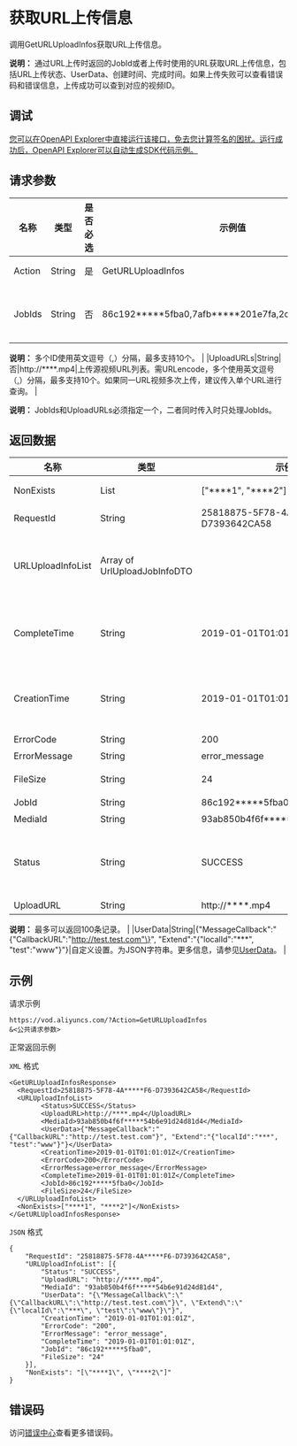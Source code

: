 # 获取URL上传信息

调用GetURLUploadInfos获取URL上传信息。

**说明：** 通过URL上传时返回的JobId或者上传时使用的URL获取URL上传信息，包括URL上传状态、UserData、创建时间、完成时间。如果上传失败可以查看错误码和错误信息，上传成功可以查到对应的视频ID。

## 调试

[您可以在OpenAPI Explorer中直接运行该接口，免去您计算签名的困扰。运行成功后，OpenAPI Explorer可以自动生成SDK代码示例。](https://api.aliyun.com/#product=vod&api=GetURLUploadInfos&type=RPC&version=2017-03-21)

## 请求参数

|名称|类型|是否必选|示例值|描述|
|--|--|----|---|--|
|Action|String|是|GetURLUploadInfos|系统规定参数。取值：**GetURLUploadInfos**。 |
|JobIds|String|否|86c192\*\*\*\*\*5fba0,7afb\*\*\*\*\*201e7fa,2cc49\*\*\*\*\*97378|JobId列表。JobId可以通过[GetPlayInfo](~~56124~~)接口中返回的PlayInfo结构体中获取。

 **说明：** 多个ID使用英文逗号（,）分隔，最多支持10个。 |
|UploadURLs|String|否|http://\*\*\*\*.mp4|上传源视频URL列表。需URLencode，多个使用英文逗号（,）分隔，最多支持10个。如果同一URL视频多次上传，建议传入单个URL进行查询。 |

**说明：** JobIds和UploadURLs必须指定一个，二者同时传入时只处理JobIds。

## 返回数据

|名称|类型|示例值|描述|
|--|--|---|--|
|NonExists|List|\["\*\*\*\*1", "\*\*\*\*2"\]|不存在的ID或URL列表。 |
|RequestId|String|25818875-5F78-4A\*\*\*\*\*F6-D7393642CA58|请求ID。 |
|URLUploadInfoList|Array of UrlUploadJobInfoDTO| |URL上传信息列表。具体上传名称及描述，请参见[URL上传信息](~~52839~~)。 |
|CompleteTime|String|2019-01-01T01:01:01Z|完成时间。格式为：*yyyy-MM-dd*T*HH:mm:ss*Z（UTC时间）。 |
|CreationTime|String|2019-01-01T01:01:01Z|创建时间。格式为：*yyyy-MM-dd*T*HH:mm:ss*Z（UTC时间）。 |
|ErrorCode|String|200|错误码。 |
|ErrorMessage|String|error\_message|错误信息。 |
|FileSize|String|24|文件大小。单位：字节。 |
|JobId|String|86c192\*\*\*\*\*5fba0|Job ID。 |
|MediaId|String|93ab850b4f6f\*\*\*\*\*54b6e91d24d81d4|上传视频ID。 |
|Status|String|SUCCESS|URL拉取任务状态。具体的拉取状态取值及说明，请参见[URL上传任务状态](~~52839~~)。 |
|UploadURL|String|http://\*\*\*\*.mp4|上传URL地址。

 **说明：** 最多可以返回100条记录。 |
|UserData|String|\{"MessageCallback":"\{"CallbackURL":"http://test.test.com"\}", "Extend":"\{"localId":"\*\*\*", "test":"www"\}"\}|自定义设置。为JSON字符串。更多信息，请参见[UserData](~~86952~~)。 |

## 示例

请求示例

```
https://vod.aliyuncs.com/?Action=GetURLUploadInfos
&<公共请求参数>
```

正常返回示例

`XML` 格式

```
<GetURLUploadInfosResponse>
  <RequestId>25818875-5F78-4A*****F6-D7393642CA58</RequestId>
  <URLUploadInfoList>
        <Status>SUCCESS</Status>
        <UploadURL>http://****.mp4</UploadURL>
        <MediaId>93ab850b4f6f*****54b6e91d24d81d4</MediaId>
        <UserData>{"MessageCallback":"{"CallbackURL":"http://test.test.com"}", "Extend":"{"localId":"***", "test":"www"}"}</UserData>
        <CreationTime>2019-01-01T01:01:01Z</CreationTime>
        <ErrorCode>200</ErrorCode>
        <ErrorMessage>error_message</ErrorMessage>
        <CompleteTime>2019-01-01T01:01:01Z</CompleteTime>
        <JobId>86c192*****5fba0</JobId>
        <FileSize>24</FileSize>
  </URLUploadInfoList>
  <NonExists>["****1", "****2"]</NonExists>
</GetURLUploadInfosResponse>
```

`JSON` 格式

```
{
	"RequestId": "25818875-5F78-4A*****F6-D7393642CA58",
	"URLUploadInfoList": [{
		"Status": "SUCCESS",
		"UploadURL": "http://****.mp4",
		"MediaId": "93ab850b4f6f*****54b6e91d24d81d4",
		"UserData": "{\"MessageCallback\":\"{\"CallbackURL\":\"http://test.test.com\"}\", \"Extend\":\"{\"localId\":\"***\", \"test\":\"www\"}\"}",
		"CreationTime": "2019-01-01T01:01:01Z",
		"ErrorCode": "200",
		"ErrorMessage": "error_message",
		"CompleteTime": "2019-01-01T01:01:01Z",
		"JobId": "86c192*****5fba0",
		"FileSize": "24"
	}],
	"NonExists": "[\"****1\", \"****2\"]"
}
```

## 错误码

访问[错误中心](https://error-center.aliyun.com/status/product/vod)查看更多错误码。

